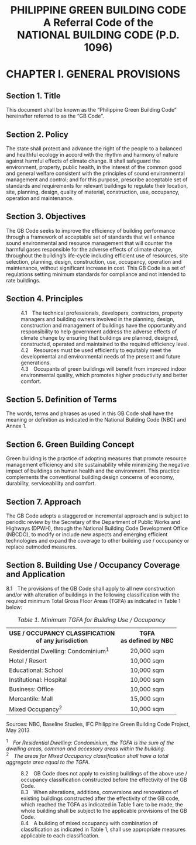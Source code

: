 <h1><p style="text-align: center"><b>PHILIPPINE GREEN BUILDING CODE<br>A Referral Code of the<br>NATIONAL BUILDING CODE (P.D. 1096)</b></p></h1>

# CHAPTER I. GENERAL PROVISIONS

## Section 1. Title
This document shall be known as the “Philippine Green Building Code” hereinafter referred to as the “GB Code”.

## Section 2. Policy
The state shall protect and advance the right of the people to a balanced and healthful ecology in accord with the rhythm and harmony of nature against harmful effects of climate change. It shall safeguard the environment, property, public health, in the interest of the common good and general welfare consistent with the principles of sound environmental management and control; and for this purpose, prescribe acceptable set of standards and requirements for relevant buildings to regulate their location, site, planning, design, quality of material, construction, use, occupancy, operation and maintenance.

## Section 3. Objectives
The GB Code seeks to improve the efficiency of building performance through a framework of acceptable set of standards that will enhance sound environmental and resource management that will counter the harmful gases responsible for the adverse effects of climate change, throughout the building’s life-cycle including efficient use of resources, site selection, planning, design, construction, use, occupancy, operation and maintenance, without significant increase in cost. This GB Code is a set of regulations setting minimum standards for compliance and not intended to rate buildings.

## Section 4. Principles

<dl>
  <dd>4.1&emsp;The technical professionals, developers, contractors, property managers and building owners involved in the planning, design, construction and management of buildings have the opportunity and responsibility to help government address the adverse effects of climate change by ensuring that buildings are planned, designed, constructed, operated and maintained to the required efficiency level.</dd>
  <dd>4.2&emsp;Resources must be used efficiently to equitably meet the developmental and environmental needs of the present and future generations.</dd>
  <dd>4.3&emsp;Occupants of green buildings will benefit from improved indoor environmental quality, which promotes higher productivity and better comfort.</dd>
</dl>

## Section 5. Definition of Terms
The words, terms and phrases as used in this GB Code shall have the meaning or definition as indicated in the National Building Code (NBC) and Annex 1.

## Section 6. Green Building Concept
Green building is the practice of adopting measures that promote resource management efficiency and site sustainability while minimizing the negative impact of buildings on human health and the environment. This practice complements the conventional building design concerns of economy, durability, serviceability and comfort.

## Section 7. Approach
The GB Code adopts a staggered or incremental approach and is subject to periodic review by the Secretary of the Department of Public Works and Highways (DPWH), through the National Building Code Development Office (NBCDO), to modify or include new aspects and emerging efficient technologies and expand the coverage to other building use / occupancy or replace outmoded measures.

## Section 8. Building Use / Occupancy Coverage and Application

<p>8.1&emsp;The provisions of the GB Code shall apply to all new construction and/or with alteration of buildings in the following classification with the required minimum Total Gross Floor Areas (TGFA) as indicated in Table 1 below:</p>

<div>
<table>
  <caption><i>Table 1. Minimum TGFA for Building Use / Occupancy</i></caption>
  <tr>
    <th style="text-align: center">USE / OCCUPANCY CLASSIFICATION<br>of any jurisdiction</th>
    <th style="text-align: center">TGFA<br>as defined by NBC</th>
  </tr>
  <tr>
    <td>Residential Dwelling: Condominium<sup>1</sup></td>
    <td style="text-align: center">20,000 sqm</td>
  </tr>
  <tr>
    <td>Hotel / Resort</td>
    <td style="text-align: center">10,000 sqm</td>
  </tr>
  <tr>
    <td>Educational: School</td>
    <td style="text-align: center">10,000 sqm</td>
  </tr>
  <tr>
    <td>Institutional: Hospital</td>
    <td style="text-align: center">10,000 sqm</td>
  </tr>
  <tr>
    <td>Business: Office</td>
    <td style="text-align: center">10,000 sqm</td>
  </tr>
  <tr>
    <td>Mercantile: Mall</td>
    <td style="text-align: center">15,000 sqm</td>
  </tr>
  <tr>
    <td>Mixed Occupancy<sup>2</sup></td>
    <td style="text-align: center">10,000 sqm</td>
  </tr>
</table>
<p>Sources: NBC, Baseline Studies, IFC Philippine Green Building Code Project, May 2013</p>
</div>

<p><sup>1</sup><i>&emsp;For Residential Dwelling: Condominium, the TGFA is the sum of the dwelling areas, common and accessory areas within the building.</i>
<br>
<sup>2</sup><i>&emsp;The areas for Mixed Occupancy classification shall have a total aggregate area equal to the TGFA.</i></p>

<dl>
  <dd>8.2&emsp;GB Code does not apply to existing buildings of the above use / occupancy classification constructed before the effectivity of the GB Code.</dd>
  <dd>8.3&emsp;When alterations, additions, conversions and renovations of existing buildings constructed after the effectivity of the GB code, which reached the TGFA as indicated in Table 1 are to be made, the whole building shall be subject to the applicable provisions of the GB Code.</dd>
  <dd>8.4&emsp;A building of mixed occupancy with combination of classification as indicated in Table 1, shall use appropriate measures applicable to each classification.</dd>
</dl>
